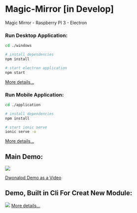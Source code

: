# Magic-Mirror [in Develop]
Magic Mirror - Raspberry PI 3 - Electron


### Run Desktop Application:
```bash
cd ./windows

# install dependencies
npm install

# start electron application
npm start
```
<a href="./windows "> More details...</a>

### Run Mobile Application:
```bash
cd ./application

# install dependencies
npm install

# start ionic serve
ionic serve -o
```
<a href="./application"> More details...</a>

## Main Demo:

<img src="windows/assets/img/mainDemo.gif">

<a href="windows/assets/video/Demo.mp4" target="_blank" download>Dwonalod Demo as a Video </a>


## Demo, Built in Cli For Creat New Module:
<img src="windows/assets/img/Demo-1.gif">
<a href="./windows "> More details...</a>